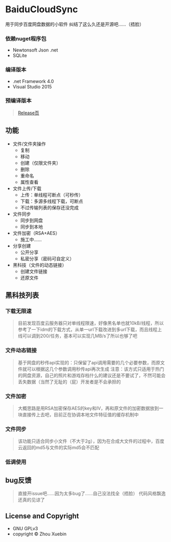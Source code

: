 # BaiduCloudSync
用于同步百度网盘数据的小软件
纠结了这么久还是开源吧……（捂脸）

### 依赖nuget程序包
- Newtonsoft Json .net
- SQLite

### 编译版本
- .net Framework 4.0
- Visual Studio 2015

### 预编译版本
> [Release页](https://github.com/qhgz2013/BaiduCloudSync/releases)

## 功能
- 文件/文件夹操作
    - 复制
    - 移动
    - 创建（仅限文件夹）
    - 删除
    - 重命名
    - 属性查看
- 文件上传/下载
    - 上传：单线程可断点（可秒传）
    - 下载：多源多线程下载，可断点
    - 不过传输列表的保存还没完成
- 文件同步
    - 同步到网盘
    - 同步到本地
- 文件加密（RSA+AES）
    - 施工中……
- 分享创建
    - 公开分享
    - 私密分享（密码可自定义）
- 黑科技（文件的动态链接）
    - 创建文件链接
    - 还原文件

## 黑科技列表
### 下载无限速
> 目前发现百度云服务器只对单线程限速，好像黑名单也就10kB/线程，所以参考了一下idm的下载方式，从单一url下载改进到多url下载，而且线程上线可以调到200/任务，基本可以实现几MB/s了所以也够了吧
### 文件动态链接
> 基于网盘的秒传api实现的：只保留了api调用需要的几个必要参数，而原文件就可以根据这几个参数调用秒传api再次生成
> 注意：该方式只适用于热门的网盘资源，自己的照片和游戏存档什么的建议还是不要试了，不然可能会丢失数据（当然了无耻的（屁）开发者是不会承担的
### 文件加密
> 大概思路是用RSA加密保存AES的key和IV，再和原文件的加密数据放到一块直接传上去吧，目前正在协调本地文件特征值的缓存机制中
### 文件同步
> 该功能只适合同步小文件（不大于2g），因为在合成大文件的过程中，百度云返回的md5与文件的实际md5会不匹配
### 低调使用

## bug反馈
> 直接开issue吧……因为太多bug了……自己没法找全（捂脸）
> 代码风格飘逸还真的见谅了

## License and Copyright
- GNU GPLv3
- copyright © Zhou Xuebin
